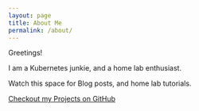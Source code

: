 ```yaml
---
layout: page
title: About Me
permalink: /about/
---
```


Greetings!

I am a Kubernetes junkie, and a home lab enthusiast.

Watch this space for Blog posts, and home lab tutorials.

[Checkout my Projects on GitHub](https://github.com/cgruver)